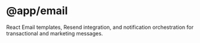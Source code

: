 # @app/email

React Email templates, Resend integration, and notification orchestration for transactional and marketing messages.
